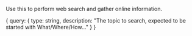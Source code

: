 Use this to perform web search and gather online information.

{
  query: {
    type: string,
    description: "The topic to search, expected to be started with What/Where/How..."
  }
}
